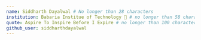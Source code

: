 ```yaml
---
name: Siddharth Dayalwal # No longer than 28 characters
institution: Babaria Institue of Technology 🚩 # no longer than 58 characters
quote: Aspire To Inspire Before I Expire # no longer than 100 characters, avoid using quotes(") to guarantee the format remains the same.
github_user: siddharthdayalwal
---
```

